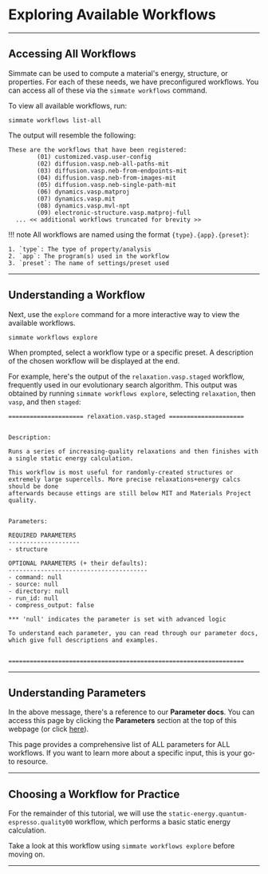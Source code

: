 # Exploring Available Workflows

----------------------------------------------------------------------

## Accessing All Workflows

Simmate can be used to compute a material's energy, structure, or properties. For each of these needs, we have preconfigured workflows. You can access all of these via the `simmate workflows` command.

To view all available workflows, run:

``` shell
simmate workflows list-all
```

The output will resemble the following:

```
These are the workflows that have been registered:
        (01) customized.vasp.user-config
        (02) diffusion.vasp.neb-all-paths-mit
        (03) diffusion.vasp.neb-from-endpoints-mit
        (04) diffusion.vasp.neb-from-images-mit
        (05) diffusion.vasp.neb-single-path-mit
        (06) dynamics.vasp.matproj
        (07) dynamics.vasp.mit
        (08) dynamics.vasp.mvl-npt
        (09) electronic-structure.vasp.matproj-full
  ... << additional workflows truncated for brevity >>
```

!!! note
    All workflows are named using the format `{type}.{app}.{preset}`:

    1. `type`: The type of property/analysis
    2. `app`: The program(s) used in the workflow
    3. `preset`: The name of settings/preset used

----------------------------------------------------------------------

## Understanding a Workflow

Next, use the `explore` command for a more interactive way to view the available workflows.

``` shell
simmate workflows explore
```

When prompted, select a workflow type or a specific preset. A description of the chosen workflow will be displayed at the end.

For example, here's the output of the `relaxation.vasp.staged` workflow, frequently used in our evolutionary search algorithm. This output was obtained by running `simmate workflows explore`, selecting `relaxation`, then `vasp`, and then `staged`:

```
===================== relaxation.vasp.staged =====================


Description:

Runs a series of increasing-quality relaxations and then finishes with a single static energy calculation.

This workflow is most useful for randomly-created structures or extremely large supercells. More precise relaxations+energy calcs should be done
afterwards because ettings are still below MIT and Materials Project quality.


Parameters:

REQUIRED PARAMETERS
--------------------
- structure

OPTIONAL PARAMETERS (+ their defaults):
---------------------------------------
- command: null
- source: null
- directory: null
- run_id: null
- compress_output: false

*** 'null' indicates the parameter is set with advanced logic

To understand each parameter, you can read through our parameter docs, which give full descriptions and examples.


==================================================================
```

----------------------------------------------------------------------

## Understanding Parameters

In the above message, there's a reference to our **Parameter docs**. You can access this
page by clicking the **Parameters** section at the top of this webpage (or click [here](/parameters.md)).

This page provides a comprehensive list of ALL parameters for ALL workflows. If you want to learn more about a specific input, this is your go-to resource.

----------------------------------------------------------------------

## Choosing a Workflow for Practice

For the remainder of this tutorial, we will use the `static-energy.quantum-espresso.quality00` workflow, which performs a basic static energy calculation.

Take a look at this workflow using `simmate workflows explore` before moving on.

----------------------------------------------------------------------
